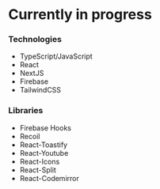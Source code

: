 # Currently in progress

### Technologies

- TypeScript/JavaScript
- React
- NextJS
- Firebase
- TailwindCSS

### Libraries

- Firebase Hooks
- Recoil
- React-Toastify
- React-Youtube
- React-Icons
- React-Split
- React-Codemirror
